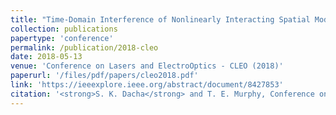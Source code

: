 ```yaml
---
title: "Time-Domain Interference of Nonlinearly Interacting Spatial Modes in a Multimode Fiber"
collection: publications
papertype: 'conference'
permalink: /publication/2018-cleo
date: 2018-05-13
venue: 'Conference on Lasers and ElectroOptics - CLEO (2018)'
paperurl: '/files/pdf/papers/cleo2018.pdf'
link: 'https://ieeexplore.ieee.org/abstract/document/8427853'
citation: '<strong>S. K. Dacha</strong> and T. E. Murphy, Conference on Lasers and Electro-Optics (CLEO), San Jose, CA, 2018, pp. 1-2.'
---
```

